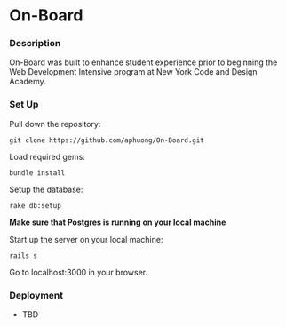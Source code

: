 # On-Board

### Description
On-Board was built to enhance student experience prior to beginning the Web Development Intensive program at New York Code and Design Academy.

### Set Up
Pull down the repository:
```
git clone https://github.com/aphuong/On-Board.git
```

Load required gems:
```
bundle install
```

Setup the database:
```
rake db:setup
```

**Make sure that Postgres is running on your local machine**

Start up the server on your local machine:
```
rails s
```

Go to localhost:3000 in your browser.

### Deployment
- TBD


